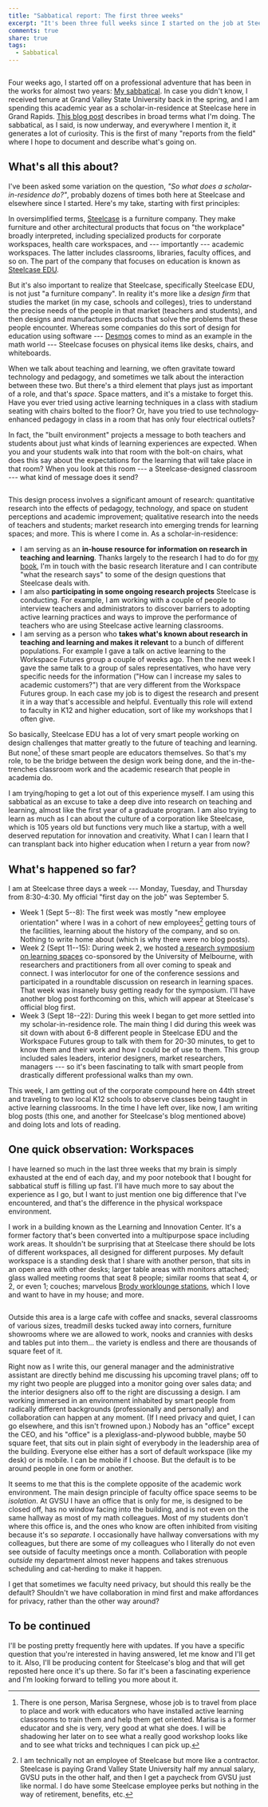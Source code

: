 ```yaml
---
title: "Sabbatical report: The first three weeks"
excerpt: "It's been three full weeks since I started on the job at Steelcase for my sabbatical. Here's a little more background on my role here, and some thoughts on the working environment."
comments: true
share: true
tags:
  - Sabbatical
---
```

<img src="{{ site.url }}{{ site.baseurl }}/assets/images/2017-09-25/steelcase-cafe.jpg" alt="" class="full"> 

Four weeks ago, I started off on a professional adventure that has been in the works for almost two years: [My sabbatical](http://rtalbert.org/sabbatical/). In case you didn't know, I received tenure at Grand Valley State University back in the spring, and I am spending this academic year as a scholar-in-residence at Steelcase here in Grand Rapids. [This blog post](http://rtalbert.org/sabbatical-steelcase/) describes in broad terms what I'm doing. The sabbatical, as I said, is now underway, and everywhere I mention it, it generates a lot of curiosity. This is the first of many "reports from the field" where I hope to document and describe what's going on. 

## What's all this about? 

I've been asked some variation on the question, _"So what does a scholar-in-residence do?"_, probably dozens of times both here at Steelcase and elsewhere since I started. Here's my take, starting with first principles:   

In oversimplified terms, [Steelcase](http://www.steelcase.com) is a furniture company. They make furniture and other architectural products that focus on "the workplace" broadly interpreted, including specialized products for corporate workspaces, health care workspaces, and --- importantly --- academic workspaces. The latter includes classrooms, libraries, faculty offices, and so on. The part of the company that focuses on education is known as [Steelcase EDU](https://www.steelcase.com/discover/information/education/). 

But it's also important to realize that Steelcase, specifically Steelcase EDU, is not just "a furniture company". In reality it's more like a _design firm_ that studies the market (in my case, schools and colleges), tries to understand the precise needs of the people in that market (teachers and students), and then designs and manufactures products that solve the problems that these people encounter. Whereas some companies do this sort of design for education using software --- [Desmos](https://www.desmos.com/) comes to mind as an example in the math world --- Steelcase focuses on physical items like desks, chairs, and whiteboards. 

When we talk about teaching and learning, we often gravitate toward technology and pedagogy, and sometimes we talk about the interaction between these two. But there's a third element that plays just as important of a role, and that's  _space_. Space matters, and it's a mistake to forget this. Have you ever tried using active learning techniques in a class with stadium seating with chairs bolted to the floor? Or, have you tried to use technology-enhanced pedagogy in class in a room that has only four electrical outlets? 

In fact, the "built environment" projects a message to both teachers and students about just what kinds of learning experiences are expected. When you and your students walk into that room with the bolt-on chairs, what does this say about the expectations for the learning that will take place in that room? When you look at this room --- a Steelcase-designed classroom  --- what kind of message does it send? 

<img src="{{ site.url }}{{ site.baseurl }}/assets/images/2017-09-25/steelcase-classroom.png" alt="" class="full"> 

This design process involves a significant amount of research: quantitative research into the effects of pedagogy, technology, and space on student perceptions and academic improvement; qualitative research into the needs of teachers and students; market research into emerging trends for learning spaces; and more. This is where I come in. As a scholar-in-residence:

- I am serving as an __in-house resource for information on research in teaching and learning__. Thanks largely to the research I had to do for [my book](http://rtalbert.org/book), I'm in touch with the basic research literature and I can contribute "what the research says" to some of the design questions that Steelcase deals with. 
- I am also __participating in some ongoing research projects__ Steelcase is conducting. For example, I am working with a couple of people to interview teachers and administrators to discover barriers to adopting active learning practices and ways to improve the performance of teachers who are using Steelcase active learning classrooms. 
- I am serving as a person who __takes what's known about research in teaching and learning and makes it relevant__ to a bunch of different populations. For example I gave a talk on active learning to the Workspace Futures group a couple of weeks ago. Then the next week I gave the same talk to a group of sales representatives, who have very specific needs for the information ("How can I increase my sales to academic customers?") that are very different from the Workspace Futures group. In each case my job is to digest the research and present it in a way that's accessible and helpful. Eventually this role will extend to faculty in K12 and higher education, sort of like my workshops that I often give. 

So basically, Steelcase EDU has a lot of very smart people working on design challenges that matter greatly to the future of teaching and learning. But none[^2] of these smart people are educators themselves. So that's my role, to be the bridge between the design work being done, and the in-the-trenches classroom work and the academic research that people in academia do. 

I am trying/hoping to get a lot out of this experience myself. I am using this sabbatical as an excuse to take a deep dive into research on teaching and learning, almost like the first year of a graduate program. I am also trying to learn as much as I can about the culture of a corporation like Steelcase, which is 105 years old but functions very much like a startup, with a well deserved reputation for innovation and creativity. What I can I learn that I can transplant back into higher education when I return a year from now? 


## What's happened so far?

I am at Steelcase three days a week --- Monday, Tuesday, and Thursday from 8:30-4:30. My official "first day on the job" was September 5. 

- Week 1 (Sept 5--8): The first week was mostly "new employee orientation" where I was in a cohort of new employees[^1] getting tours of the facilities, learning about the history of the company, and so on. Nothing to write home about (which is why there were no blog posts). 
- Week 2 (Sept 11--15): During week 2, we hosted [a research symposium on learning spaces](http://www.iletc.com.au/events/transitions/) co-sponsored by the University of Melbourne, with researchers and practitioners from all over coming to speak and connect. I was interlocutor for one of the conference sessions and participated in a roundtable discussion on research in learning spaces. That week was insanely busy getting ready for the symposium. I'll have another blog post forthcoming on this, which will appear at Steelcase's official blog first. 
- Week 3 (Sept 18--22): During this week I began to get more settled into my scholar-in-residence role. The main thing I did during this week was sit down with about 6-8 different people in Steelcase EDU and the Workspace Futures group to talk with them for 20-30 minutes, to get to know them and their work and how I could be of use to them. This group included sales leaders, interior designers, market researchers, managers --- so it's been fascinating to talk with smart people from drastically different professional walks than my own. 

This week, I am getting out of the corporate compound here on 44th street and traveling to two local K12 schools to observe classes being taught in active learning classrooms. In the time I have left over, like now, I am writing blog posts (this one, and another for Steelcase's blog mentioned above) and doing lots and lots of reading. 


## One quick observation: Workspaces

I have learned so much in the last three weeks that my brain is simply exhausted at the end of each day, and my poor notebook that I bought for sabbatical stuff is filling up fast. I'll have much more to say about the experience as I go, but I want to just mention one big difference that I've encountered, and that's the difference in the physical workspace environment. 

I work in a building known as the Learning and Innovation Center. It's a former factory that's been converted into a multipurpose space including work areas. It shouldn't be surprising that at Steelcase there should be lots of different workspaces, all designed for different purposes. My default workspace is a standing desk that I share with another person, that sits in an open area with other desks; larger table areas with monitors attached; glass walled meeting rooms that seat 8 people; similar rooms that seat 4, or 2, or even 1; couches; marvelous [Brody worklounge stations](https://www.steelcase.com/products/lounge-seating/brody/), which I love and want to have in my house; and more. 

<img src="{{ site.url }}{{ site.baseurl }}/assets/images/2017-09-25/Steelcase-desk.jpg" alt="" class="full"> 

Outside this area is a large cafe with coffee and snacks, several classrooms of various sizes, treadmill desks tucked away into corners, furniture showrooms where we are allowed to work, nooks and crannies with desks and tables put into them... the variety is endless and there are thousands of square feet of it. 

Right now as I write this, our general manager and the administrative assistant are directly behind me discussing his upcoming travel plans; off to my right two people are plugged into a monitor going over sales data; and the interior designers also off to the right are discussing a design. I am working immersed in an environment inhabited by smart people from radically different backgrounds (professionally and personally) and collaboration can happen at any moment. (If I need privacy and quiet, I can go elsewhere, and this isn't frowned upon.) Nobody has an "office" except the CEO, and his "office" is a plexiglass-and-plywood bubble, maybe 50 square feet, that sits out in plain sight of everybody in the leadership area of the building. Everyone else either has a sort of default workspace (like my desk) or is mobile. I can be mobile if I choose. But the default is to be around people in one form or another. 

It seems to me that this is the complete opposite of the academic work environment. The main design principle of faculty office space seems to be _isolation_.  At GVSU I have an office that is only for me, is designed to be closed off, has no window facing into the building, and is not even on the same hallway as most of my math colleagues. Most of my students don't where this office is, and the ones who know are often inhibited from visiting because it's so _separate_. I occasionally have hallway conversations with my colleagues, but there are some of my colleagues who I literally do not even see outside of faculty meetings once a month. Collaboration with people _outside_ my department almost never happens and takes strenuous scheduling and cat-herding to make it happen. 

I get that sometimes we faculty need privacy, but should this really be the default? Shouldn't we have collaboration in mind first and make affordances for privacy, rather than the other way around? 

## To be continued

I'll be posting pretty frequently here with updates. If you have a specific question that you're interested in having answered, let me know and I'll get to it. Also, I'll be producing content for Steelcase's blog and that will get reposted here once it's up there. So far it's been a fascinating experience and I'm looking forward to telling you more about it. 


[^1]: I am technically not an employee of Steelcase but more like a contractor. Steelcase is paying Grand Valley State University half my annual salary, GVSU puts in the other half, and then I get a paycheck from GVSU just like normal. I do have some Steelcase employee perks but nothing in the way of retirement, benefits, etc. 
[^2]: There is one person, Marisa Sergnese, whose job is to travel from place to place and work with educators who have installed active learning classrooms to train them and help them get oriented. Marisa is a former educator and she is very, very good at what she does. I will be shadowing her later on to see what a really good workshop looks like and to see what tricks and techniques I can pick up. 